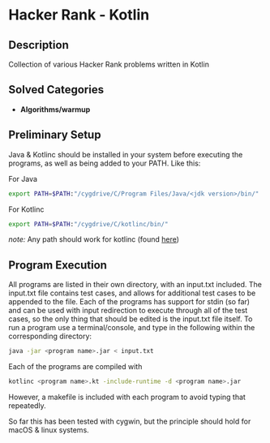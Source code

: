 # Hacker Rank - Kotlin

## Description

Collection of various Hacker Rank problems written in Kotlin

## Solved Categories

* **Algorithms/warmup**

## Preliminary Setup

Java & Kotlinc should be installed in your system before executing the programs, as well as being added to your PATH.
Like this:

For Java
```bash
export PATH=$PATH:"/cygdrive/C/Program Files/Java/<jdk version>/bin/"
```

For Kotlinc
```bash
export PATH=$PATH:"/cygdrive/C/kotlinc/bin/"
```
*note:* Any path should work for kotlinc (found [here](https://kotlinlang.org/docs/tutorials/command-line.html))

## Program Execution

All programs are listed in their own directory, with an input.txt included. 
The input.txt file contains test cases, and allows for additional test cases to be appended to the file.
Each of the programs has support for stdin (so far) and can be used with input redirection to execute through all
of the test cases, so the only thing that should be edited is the input.txt file itself. 
To run a program use a terminal/console, and type in the following within the corresponding directory:

```bash
java -jar <program name>.jar < input.txt
```

Each of the programs are compiled with
```bash
kotlinc <program name>.kt -include-runtime -d <program name>.jar
```
However, a makefile is included with each program to avoid typing that repeatedly.

So far this has been tested with cygwin, but the principle should hold for macOS & linux systems.
